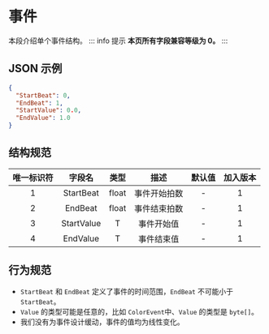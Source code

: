 ﻿# 事件
本段介绍单个事件结构。
::: info 提示
**本页所有字段兼容等级为 0。**
:::

## JSON 示例

```json
{
  "StartBeat": 0,
  "EndBeat": 1,
  "StartValue": 0.0,
  "EndValue": 1.0
}
```

## 结构规范
| 唯一标识符 |     字段名      |  类型   |         描述         | 默认值 | 加入版本 |
|:-----:|:-------------:|:-----:|:------------------:|:---:|:----:|
|   1   |    StartBeat   | float |      事件开始拍数       |  -  |  1   |
|   2   |     EndBeat    | float |      事件结束拍数       |  -  |  1   |
|   3   |    StartValue   |   T   |      事件开始值        |  -  |  1   |
|   4   |     EndValue    |   T   |      事件结束值        |  -  |  1   |

## 行为规范
- `StartBeat` 和 `EndBeat` 定义了事件的时间范围，`EndBeat` 不可能小于 `StartBeat`。
- `Value` 的类型可能是任意的，比如 `ColorEvent`中、`Value` 的类型是 `byte[]`。
- 我们没有为事件设计缓动，事件的值均为线性变化。